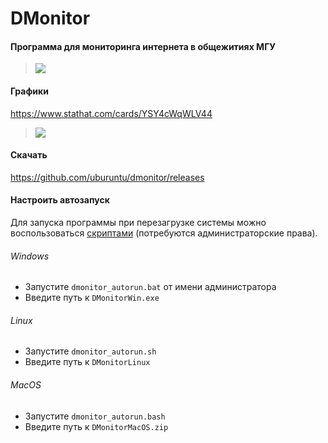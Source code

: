 # DMonitor

#### Программа для мониторинга интернета в общежитиях МГУ

> ![](https://i.imgur.com/8fSJOVs.jpg)

#### Графики

https://www.stathat.com/cards/YSY4cWqWLV44
> ![](https://i.imgur.com/6iNytqJ.jpg)

#### Скачать

https://github.com/uburuntu/dmonitor/releases

#### Настроить автозапуск

Для запуска программы при перезагрузке системы можно воспользоваться [скриптами](https://github.com/uburuntu/dmonitor/autorun_scripts) (потребуются администраторские права). 

###### Windows

- Запустите `dmonitor_autorun.bat` от имени администратора
- Введите путь к `DMonitorWin.exe`

###### Linux

- Запустите `dmonitor_autorun.sh`
- Введите путь к `DMonitorLinux`

###### MacOS

- Запустите `dmonitor_autorun.bash`
- Введите путь к `DMonitorMacOS.zip`